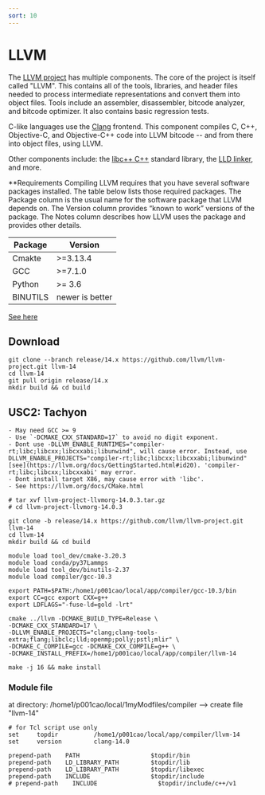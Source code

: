 ```yaml
---
sort: 10
---
```


# LLVM

The [LLVM project](https://llvm.org/) has multiple components. The core of the project is itself called "LLVM". This contains all of the tools, libraries, and header files needed to process intermediate representations and convert them into object files. Tools include an assembler, disassembler, bitcode analyzer, and bitcode optimizer. It also contains basic regression tests.

C-like languages use the [Clang](https://clang.llvm.org/) frontend. This component compiles C, C++, Objective-C, and Objective-C++ code into LLVM bitcode -- and from there into object files, using LLVM.

Other components include: the [libc++ C++](https://libcxx.llvm.org/) standard library, the [LLD linker](https://lld.llvm.org/), and more.

**Requirements
Compiling LLVM requires that you have several software packages installed. The table below lists those required packages. The Package column is the usual name for the software package that LLVM depends on. The Version column provides “known to work” versions of the package. The Notes column describes how LLVM uses the package and provides other details.

|Package | Version |
|--|--|
|Cmakte | >=3.13.4|
| GCC   | >=7.1.0 |
| Python| >= 3.6 |
| BINUTILS | newer is better|

[See here](https://llvm.org/docs/GettingStarted.html#id14)

## Download

```shell
git clone --branch release/14.x https://github.com/llvm/llvm-project.git llvm-14
cd llvm-14
git pull origin release/14.x
mkdir build && cd build
```

## USC2: Tachyon

```note
- May need GCC >= 9
- Use `-DCMAKE_CXX_STANDARD=17` to avoid no digit exponent.
- Dont use -DLLVM_ENABLE_RUNTIMES="compiler-rt;libc;libcxx;libcxxabi;libunwind", will cause error. Instead, use DLLVM_ENABLE_PROJECTS="compiler-rt;libc;libcxx;libcxxabi;libunwind" [see](https://llvm.org/docs/GettingStarted.html#id20). 'compiler-rt;libc;libcxx;libcxxabi' may error.
- Dont install target X86, may cause error with 'libc'.
- See https://llvm.org/docs/CMake.html
```

```shell
# tar xvf llvm-project-llvmorg-14.0.3.tar.gz
# cd llvm-project-llvmorg-14.0.3

git clone -b release/14.x https://github.com/llvm/llvm-project.git llvm-14
cd llvm-14
mkdir build && cd build

module load tool_dev/cmake-3.20.3
module load conda/py37Lammps
module load tool_dev/binutils-2.37
module load compiler/gcc-10.3

export PATH=$PATH:/home1/p001cao/local/app/compiler/gcc-10.3/bin
export CC=gcc export CXX=g++
export LDFLAGS="-fuse-ld=gold -lrt"

cmake ../llvm -DCMAKE_BUILD_TYPE=Release \
-DCMAKE_CXX_STANDARD=17 \
-DLLVM_ENABLE_PROJECTS="clang;clang-tools-extra;flang;libclc;lld;openmp;polly;pstl;mlir" \
-DCMAKE_C_COMPILE=gcc -DCMAKE_CXX_COMPILE=g++ \
-DCMAKE_INSTALL_PREFIX=/home1/p001cao/local/app/compiler/llvm-14

make -j 16 && make install
```

### Module file

at directory: /home1/p001cao/local/1myModfiles/compiler --> create file "llvm-14"

```shell
# for Tcl script use only
set     topdir          /home1/p001cao/local/app/compiler/llvm-14
set     version         clang-14.0

prepend-path    PATH                    $topdir/bin
prepend-path    LD_LIBRARY_PATH         $topdir/lib
prepend-path    LD_LIBRARY_PATH         $topdir/libexec
prepend-path    INCLUDE                 $topdir/include
# prepend-path    INCLUDE                 $topdir/include/c++/v1

```
